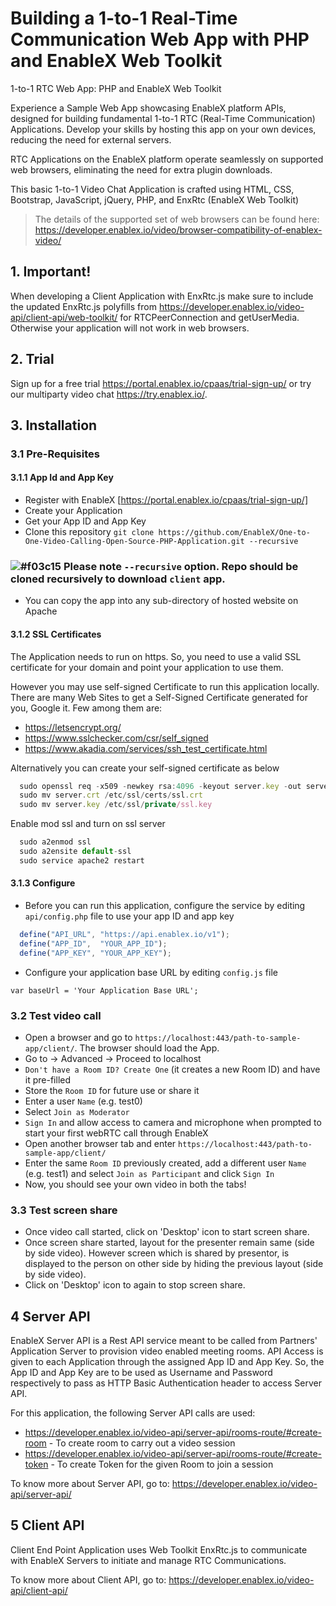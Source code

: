 # Building a 1-to-1 Real-Time Communication Web App with PHP and EnableX Web Toolkit

1-to-1 RTC Web App: PHP and EnableX Web Toolkit 

Experience a Sample Web App showcasing EnableX platform APIs, designed for building fundamental 1-to-1 RTC (Real-Time Communication) Applications. Develop your skills by hosting this app on your own devices, reducing the need for external servers. 

RTC Applications on the EnableX platform operate seamlessly on supported web browsers, eliminating the need for extra plugin downloads. 

This basic 1-to-1 Video Chat Application is crafted using HTML, CSS, Bootstrap, JavaScript, jQuery, PHP, and EnxRtc (EnableX Web Toolkit) 

>The details of the supported set of web browsers can be found here:
https://developer.enablex.io/video/browser-compatibility-of-enablex-video/

## 1. Important!

When developing a Client Application with EnxRtc.js make sure to include the updated EnxRtc.js polyfills from https://developer.enablex.io/video-api/client-api/web-toolkit/ for RTCPeerConnection and getUserMedia. Otherwise your application will not work in web browsers.


## 2. Trial

Sign up for a free trial https://portal.enablex.io/cpaas/trial-sign-up/ or try our multiparty video chat https://try.enablex.io/.


## 3. Installation

### 3.1 Pre-Requisites

#### 3.1.1 App Id and App Key

* Register with EnableX [https://portal.enablex.io/cpaas/trial-sign-up/] 
* Create your Application
* Get your App ID and App Key
* Clone this repository `git clone https://github.com/EnableX/One-to-One-Video-Calling-Open-Source-PHP-Application.git --recursive`
### ![#f03c15](https://via.placeholder.com/15/f03c15/000000?text=+) Please note `--recursive` option. Repo should be cloned recursively to download `client` app.
* You can copy the app into any sub-directory of hosted website on Apache

#### 3.1.2 SSL Certificates

The Application needs to run on https. So, you need to use a valid SSL certificate for your domain and point your application to use them.

However you may use self-signed Certificate to run this application locally. There are many Web Sites to get a Self-Signed Certificate generated for you, Google it. Few among them are:

* https://letsencrypt.org/
* https://www.sslchecker.com/csr/self_signed
* https://www.akadia.com/services/ssh_test_certificate.html

Alternatively you can create your self-signed certificate as below
```javascript
  sudo openssl req -x509 -newkey rsa:4096 -keyout server.key -out server.crt -days 10000 -nodes
  sudo mv server.crt /etc/ssl/certs/ssl.crt
  sudo mv server.key /etc/ssl/private/ssl.key
```
Enable mod ssl and turn on ssl server
```javascript
  sudo a2enmod ssl
  sudo a2ensite default-ssl
  sudo service apache2 restart
```

#### 3.1.3 Configure

* Before you can run this application, configure the service by editing `api/config.php` file to use your app ID and app key

```javascript
  define("API_URL",	"https://api.enablex.io/v1");
  define("APP_ID",	"YOUR_APP_ID");
  define("APP_KEY",	"YOUR_APP_KEY");
```

* Configure your application base URL by editing `config.js` file

```
var baseUrl = 'Your Application Base URL';
```

### 3.2 Test video call

* Open a browser and go to `https://localhost:443/path-to-sample-app/client/`. The browser should load the App.
* Go to -> Advanced -> Proceed to localhost
* `Don't have a Room ID? Create One` (it creates a new Room ID) and have it pre-filled
* Store the `Room ID` for future use or share it
* Enter a user `Name` (e.g. test0)
* Select `Join as Moderator`
* `Sign In` and allow access to camera and microphone when prompted to start your first webRTC call through EnableX
* Open another browser tab and enter `https://localhost:443/path-to-sample-app/client/`
* Enter the same `Room ID` previously created, add a different user `Name` (e.g. test1) and select `Join as Participant` and click `Sign In`
* Now, you should see your own video in both the tabs!

### 3.3 Test screen share

* Once video call started, click on 'Desktop' icon to start screen share.
* Once screen share started, layout for the presenter remain same (side by side video). However screen which is shared by presentor, is displayed to the person on other side by hiding the previous layout (side by side video).
* Click on 'Desktop' icon to again to stop screen share.


## 4 Server API

EnableX Server API is a Rest API service meant to be called from Partners' Application Server to provision video enabled
meeting rooms. API Access is given to each Application through the assigned App ID and App Key. So, the App ID and App Key
are to be used as Username and Password respectively to pass as HTTP Basic Authentication header to access Server API.

For this application, the following Server API calls are used:
* https://developer.enablex.io/video-api/server-api/rooms-route/#create-room - To create room to carry out a video session
* https://developer.enablex.io/video-api/server-api/rooms-route/#create-token - To create Token for the given Room to join a session

To know more about Server API, go to:
https://developer.enablex.io/video-api/server-api/


## 5 Client API

Client End Point Application uses Web Toolkit EnxRtc.js to communicate with EnableX Servers to initiate and manage RTC Communications.

To know more about Client API, go to:
https://developer.enablex.io/video-api/client-api/
